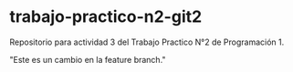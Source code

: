 # trabajo-practico-n2-git2
 Repositorio para actividad 3 del Trabajo Practico N°2 de Programación 1.

 "Este es un cambio en la feature branch."
